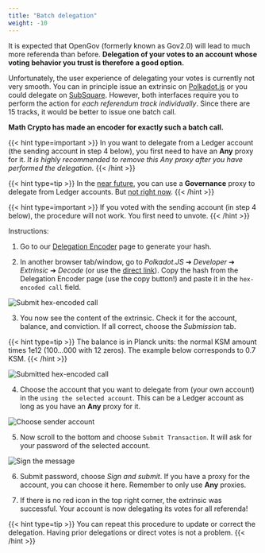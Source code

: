 ```yaml
---
title: "Batch delegation"
weight: -10
---
```


It is expected that OpenGov (formerly known as Gov2.0) will lead to much more referenda than before. **Delegation of your votes to an account whose voting behavior you trust is therefore a good option.**

Unfortunately, the user experience of delegating your votes is currently not very smooth. You can in principle issue an extrinsic on [Polkadot.js](https://polkadot.js.org/) or you could delegate on [SubSquare](https://kusama.subsquare.io). However, both interfaces require you to perform the action for *each referendum track individually*. Since there are 15 tracks, it would be better to issue one batch call.

**Math Crypto has made an encoder for exactly such a batch call.**

{{< hint type=important >}}
In you want to delegate from a Ledger account (the sending account in step 4 below), you first need to have an **Any** proxy for it. *It is highly recommended to remove this Any proxy after you have performed the delegation.*
{{< /hint >}}

{{< hint type=tip >}}
In the [near future](https://github.com/paritytech/polkadot/pull/6366), you can use a **Governance** proxy to delegate from Ledger accounts. But [not right now](https://github.com/paritytech/polkadot/issues/6333).
{{< /hint >}}

{{< hint type=important >}}
If you voted with the sending account (in step 4 below), the procedure will not work. You first need to unvote. 
{{< /hint >}}


Instructions:
1) Go to our [Delegation Encoder](https://backend-opengov.math-crypto.com/) page to generate your hash.


2) In another browser tab/window, go to *Polkadot.JS* ➔ *Developer* ➔ *Extrinsic* ➔ *Decode* (or use the [direct link](https://polkadot.js.org/apps/?rpc=wss%3A%2F%2Frpc.dotters.network%2Fkusama#/extrinsics/decode)). Copy the hash from the Delegation Encoder page (use the copy button!) and paste it in the ``hex-encoded call`` field.

![Submit hex-encoded call](encoder-hex-call.png)

3) You now see the content of the extrinsic. Check it for the account, balance, and conviction. If all correct, choose the *Submission* tab.

{{< hint type=tip >}}
The balance is in Planck units: the normal KSM amount times 1e12 (100...000 with 12 zeros). The example below corresponds to 0.7 KSM.
{{< /hint >}}


![Submitted hex-encoded call](encoder-hex-call-submitted.png)

4) Choose the account that you want to delegate from (your own account) in the ``using the selected account``. This can be a Ledger account as long as you have an **Any** proxy for it.

![Choose sender account](submit-from-account.png)

5) Now scroll to the bottom and choose ``Submit Transaction``. It will ask for your password of the selected account.

![Sign the message](submit-sign.png)

6) Submit password, choose *Sign and submit*. If you have a proxy for the account, you can choose it here. Remember to only use **Any** proxies. 

7) If there is no red icon in the top right corner, the extrinsic was successful. Your account is now delegating its votes for all referenda!


{{< hint type=tip >}}
You can repeat this procedure to update or correct the delegation. Having prior delegations or direct votes is not a problem.
{{< /hint >}}



